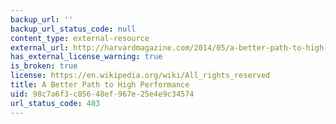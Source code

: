 ```yaml
---
backup_url: ''
backup_url_status_code: null
content_type: external-resource
external_url: http://harvardmagazine.com/2014/05/a-better-path-to-high-performance
has_external_license_warning: true
is_broken: true
license: https://en.wikipedia.org/wiki/All_rights_reserved
title: A Better Path to High Performance
uid: 98c7a6f3-c856-48ef-967e-25e4e9c34574
url_status_code: 403
---
```

